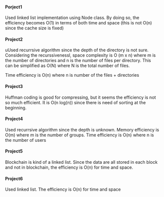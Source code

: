 #### Porject1

Used linked list implementation using Node class. By doing so, the efficiency becomes O(1) in terms of both time and space (this is not O(n) since the cache size is fixed) 


#### Project2

uUsed recurrsive algorithm since the depth of the directory is not sure. 
Considering the recurssivenessl, space complexity is O (m x n) where m is the number of directories and n is the number of files per directory. This can be simplified as O(N) where N is the total number of files. 

Time efficiency is O(n) where n is number of the files + directories

#### Project3

Huffman coding is good for compressing, but it seems the efficiency is not so much efficient. It is O(n log(n)) since there is need of sorting at the beginning. 

#### Project4

Used recurrsive algorithm since the depth is unknown. 
Memory efficiency is O(m) where m is the number of groups.
Time efficiency is O(n) where n is the number of users

#### Project5

Blockchain is kind of a linked list. 
Since the data are all stored in each block and not in blockchain, the efficiency is O(n) for time and space. 

#### Project6

Used linked list. The efficiency is O(n) for time and space

